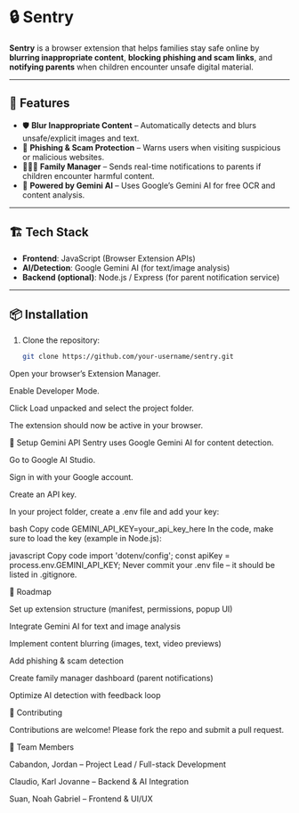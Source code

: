 # 🔒 Sentry

**Sentry** is a browser extension that helps families stay safe online by **blurring inappropriate content**, **blocking phishing and scam links**, and **notifying parents** when children encounter unsafe digital material.  

---

## 🌟 Features

- 🛡️ **Blur Inappropriate Content** – Automatically detects and blurs unsafe/explicit images and text.  
- 🚨 **Phishing & Scam Protection** – Warns users when visiting suspicious or malicious websites.  
- 👨‍👩‍👧 **Family Manager** – Sends real-time notifications to parents if children encounter harmful content.  
- 🤖 **Powered by Gemini AI** – Uses Google’s Gemini AI for free OCR and content analysis.  

---

## 🏗️ Tech Stack

- **Frontend**: JavaScript (Browser Extension APIs)  
- **AI/Detection**: Google Gemini AI (for text/image analysis)  
- **Backend (optional)**: Node.js / Express (for parent notification service)  

---

## 📦 Installation

1. Clone the repository:

    ```bash
   git clone https://github.com/your-username/sentry.git

Open your browser’s Extension Manager.

Enable Developer Mode.

Click Load unpacked and select the project folder.

The extension should now be active in your browser.

🔑 Setup Gemini API
Sentry uses Google Gemini AI for content detection.

Go to Google AI Studio.

Sign in with your Google account.

Create an API key.

In your project folder, create a .env file and add your key:

bash
Copy code
GEMINI_API_KEY=your_api_key_here
In the code, make sure to load the key (example in Node.js):

javascript
Copy code
import 'dotenv/config';
const apiKey = process.env.GEMINI_API_KEY;
Never commit your .env file – it should be listed in .gitignore.

🚧 Roadmap

 Set up extension structure (manifest, permissions, popup UI)

 Integrate Gemini AI for text and image analysis

 Implement content blurring (images, text, video previews)

 Add phishing & scam detection

 Create family manager dashboard (parent notifications)

 Optimize AI detection with feedback loop

🤝 Contributing

Contributions are welcome! Please fork the repo and submit a pull request.

👥 Team Members

Cabandon, Jordan – Project Lead / Full-stack Development

Claudio, Karl Jovanne – Backend & AI Integration

Suan, Noah Gabriel – Frontend & UI/UX
